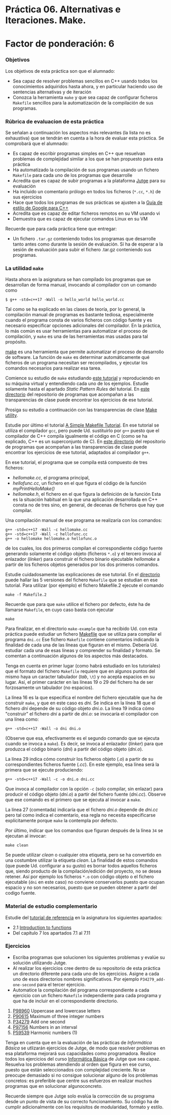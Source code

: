 # Práctica 06. Alternativas e Iteraciones. Make.

# Factor de ponderación: 6

### Objetivos
Los objetivos de esta práctica son que el alumnado:
* Sea capaz de resolver problemas sencillos en C++ usando todos los conocimientos adquiridos
  hasta ahora, y en particular haciendo uso de sentencias alternativas y de iteración
* Conozca la herramienta `make` y que sea capaz de configurar ficheros `Makefile` sencillos
  para la automatización de la compilación de sus programas.

### Rúbrica de evaluacion de esta práctica
Se señalan a continuación los aspectos más relevantes (la lista no es exhaustiva) que se tendrán en cuenta a la hora de evaluar esta práctica.
Se comprobará que el alumnado:
* Es capaz de escribir programas simples en C++ que resuelvan problemas de
  complejidad similar a los que se han propuesto para esta práctica
* Ha automatizado la compilación de sus programas usando un fichero `Makefile`
  para cada uno de los programas que desarrolle 
* Acredita que es capaz de subir programas a la plataforma [Jutge](https://jutge.org/) para su evaluación
* Ha incluido un comentario prólogo en todos los ficheros (`*.cc`, `*.h`) de sus ejercicios
* Hace que todos los programas de sus prácticas se ajusten a la
[Guía de estilo de Google para C++](https://google.github.io/styleguide/cppguide.html) 
* Acredita que es capaz de editar ficheros remotos en su VM usando vi
* Demuestra que es capaz de ejecutar comandos Linux en su VM

Recuerde que para cada práctica tiene que entregar: 
* Un fichero `.tar.gz` conteniendo todos los programas que desarrolle tanto antes como durante la sesión de evaluación.
Sí ha de esperar a la sesión de evaluación para subir el fichero .tar.gz conteniendo sus programas.

### La utilidad `make`
Hasta ahora en la asignatura se han compilado los programas que se desarrollan de forma manual, invocando al
compilador con un comando como
```
$ g++ -std=c++17 -Wall -o hello_world hello_world.cc
```
Tal como se ha explicado en las clases de teoría, por lo general, la compilación manual de programas es bastante tediosa, 
especialmente cuando el programa consta de varios ficheros con código fuente y es necesario especificar opciones 
adicionales del compilador.
En la práctica, lo más común es usar herramientas para automatizar el proceso de compilación, y `make` es una
de las herramientas mas usadas para tal propósito.

[make](https://en.wikipedia.org/wiki/Make_(software)) 
es una herramienta que permite automatizar el proceso de desarrollo de software.
La función de `make` es determinar automáticamente qué ficheros de un programa necesitan ser recompilados, 
y ejecutar los comandos necesarios para realizar esa tarea.

Comience su estudio de `make` estudiando 
[este tutorial](https://makefiletutorial.com/) 
y reproduciendo en su máquina virtual y entendiendo cada uno de los ejemplos.
Estudie solamente hasta el apartado *Static Pattern Rules* del tutorial.
En 
[este
directorio](https://github.com/IB-2023-2024/IB-class-code-examples/tree/master/IntroductionToC%2B%2B/make_tutorial2)
del repositorio de programas que acompañan a las transparencias de clase puede encontrar los ejercicios de ese
tutorial.

Prosiga su estudio a continuación con las transparencias de clase 
[Make
utility](https://docs.google.com/presentation/d/1lYXrFHkka5VPkVukszQZq3VS9LNS5TOrA5m8fgkoQJQ/edit?usp=sharing).

Estudie por último el tutorial 
[A Simple Makefile Tutorial](https://cs.colby.edu/maxwell/courses/tutorials/maketutor/).
En ese tutorial se utiliza el compilador `gcc`, pero puede Ud. sustituirlo por `g++` puesto que el compilador
de C++ compila igualmente el código en C (como se ha explicado, C++ es un superconjunto de C).
En 
[este
directorio](https://github.com/IB-2023-2024/IB-class-code-examples/tree/master/IntroductionToC%2B%2B/make_tutorial)
del repositorio de programas que acompañan a las transparencias de clase puede encontrar los ejercicios de ese
tutorial, adaptados al compilador `g++`.

En ese tutorial, el programa que se compila está compuesto de tres ficheros:
* *hellomake.cc*, el programa principal,
* *hellofunc.cc*, un fichero en el que figura el código de la función *myPrintHelloMake()*
* *hellomake.h*, el fichero en el que figura la definición de la función
Esta es la situación habitual en la que una aplicación desarrollada en C++ consta no de tres sino, en general,
de decenas de ficheros que hay que compilar.

Una compilación manual de ese programa se realizaría con los comandos:
```
g++ -std=c++17 -Wall -c hellomake.cc
g++ -std=c++17 -Wall -c hellofunc.cc
g++ -o hellomake hellomake.o hellofunc.o
```
de los cuales, los dos primeros compilan el correspondiente código fuente generando solamente el código objeto
(ficheros `*.o`) y el tercero invoca al enlazador (*linker*) para construir el fichero binario ejecutable
*hellomake* a partir de los ficheros objetos generados por los dos primeros comandos.

Estudie cuidadosamente las explicaciones de ese tutorial.
En el
[directorio](https://github.com/IB-2023-2024/IB-class-code-examples/tree/master/IntroductionToC%2B%2B/make_tutorial)
puede hallar las 5 versiones del fichero `Makefile` que se estudian en ese tutorial.
Para utilizar (por ejemplo) el fichero Makefile.2 ejecute el comando
```
make -f Makefile.2
```
Recuerde que para que `make` utilice el fichero por defecto, éste ha de llamarse `Makefile`, en cuyo caso
basta con ejecutar
```
make 
```

Para finalizar, en el directorio `make-example` que ha recibido Ud. con esta práctica puede estudiar un fichero
[Makefile](https://github.com/IB-2023-2024/P06-alternatives-iterations/blob/main/make-example/Makefile)
que se utiliza para compilar el programa `dni.cc`
Ese fichero `Makefile` contiene comentarios indicando la finalidad de cada una de las líneas que figuran en el
mismo.
Debería Ud. estudiar cada una de esas líneas y comprender su finalidad y formato.
Se comentan a continuación algunos de los aspectos más destacados.

Tenga en cuenta en primer lugar (como habrá estudiado en los tutoriales) que el formato del fichero `Makefile` requiere que en algunos puntos del mismo
haya un caracter tabulador (*tab*, `\t`) y no acepta espacios en su lugar.
Así, el primer carácter en las líneas 19 o 29 del fichero ha de ser forzosamente un tabulador (no espacios).

La línea 16 es la que especifica el nombre del fichero ejecutable que ha de construir `make`, y que en este
caso es *dni*. 
Se indica en la línea 18 que el fichero *dni* depende de su código objeto *dni.o*.
La línea 19 indica cómo "construir" el fichero *dni* a partir de *dni.o*: se invocaría el compilador con una
línea como:
```
g++ -std=c++17 -Wall -o dni dni.o
```
(Observe que esa, efectivamente es el segundo comando que se ejecuta cuando se invoca a `make`).
Es decir, se invoca al enlazador (*linker*) para que produzca el código binario (*dni*) a partir del código
objeto (*dni.o*).


La línea 29 indica cómo construir los ficheros objeto (*.o*) a partir de su correspondientes ficheros fuente
(*.cc*). 
En este ejemplo, esa línea será la primera que se ejecute produciendo:
```
g++ -std=c++17 -Wall -c -o dni.o dni.cc
```
Que invoca al compilador con la opción `-c` (solo compilar, sin enlazar) para producir el código objeto
(*dni.o*) a partir del fichero fuente (*dni.cc*).
Observe que ese comando es el primero que se ejecuta al invocar a `make`.

La línea 27 (comentada) indicaría que el fichero *dni.o* depende de *dni.cc* pero tal como indica el
comentario, esa regla no necesita especificarse explícitamente porque `make` la contempla por defecto.

Por último, indicar que los comandos que figuran después de la línea `34` se ejecutan al invocar:
```
make clean
```
Se puede utilizar *clean* o cualquier otra etiqueta, pero se ha convertido en una costumbre utilizar la
etiqueta *clean*.
La finalidad de estos comandos (que puede Ud. configurar a su gusto) es borrar todos aquellos ficheros que,
siendo producto de la compilación/edición del proyecto, no se desea retener.
Así por ejemplo los ficheros `*.o` con código objeto o el fichero ejecutable (`dni` en este caso) no conviene
conservarlos puesto que ocupan espacio y no son necesarios, puesto que se pueden obtener a partir del codigo
fuente.

### Material de estudio complementario
Estudie del [tutorial de referencia](https://www.learncpp.com/) en la asignatura los siguientes apartados:
* 2.1 [Introduction to functions](https://www.learncpp.com/cpp-tutorial/introduction-to-functions/)
* Del capítulo 7 los apartados 7.1 al 7.11

### Ejercicios
* Escriba programas que solucionen los siguientes problemas y evalúe su solución utilizando Jutge.
* Al realizar los ejercicios cree dentro de su repositorio de esta práctica un directorio diferente
para cada uno de los ejercicios.
Asigne a cada uno de esos directorios nombres significativos. Por ejemplo `P34279_add-one-second` para el
tercer ejercicio.
* Automatice la compilación del programa correspondiente a cada ejercicio con un fichero `Makefile`
independiente para cada programa y que ha de incluir en el correspondiente directorio.

1. [P98960](https://jutge.org/problems/P98960_en) Uppercase and lowercase letters
2. [P90615](https://jutge.org/problems/P90615_en) Maximum of three integer numbers
3. [P34279](https://jutge.org/problems/P34279_en) Add one second
4. [P97156](https://jutge.org/problems/P97156_en) Numbers in an interval
5. [P59539](https://jutge.org/problems/P59539_en) Harmonic numbers (1)

Tenga en cuenta que en la evaluación de las prácticas de *Informática Básica* se utlizarán ejercicios de
Jutge, de modo que resolver problemas en esa plataforma mejorará sus capacidades como programadora.
Realice todos los ejercicios del curso 
[Informática Básica](https://jutge.org/courses/FranciscoDeSande:IB_ULL)
de Jutge que sea capaz.
Resuelva los problemas atendiendo al orden que figura en ese curso, puesto que están seleccionados con
complejidad creciente.
No se preocupe demasiado si no consigue solucionar alguno de los problemas concretos: es preferible que centre
sus esfuerzos en realizar muchos programas que en solucionar algunoconcreto.

Recuerde siempre que Jutge solo evalúa la corrección de su programa desde un punto de vista de su correcto funcionamiento.
Su código ha de cumplir adicionalmente con los requisitos de modularidad, formato y estilo.
